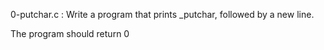 0-putchar.c : Write a program that prints _putchar, followed by a new line.

The program should return 0
